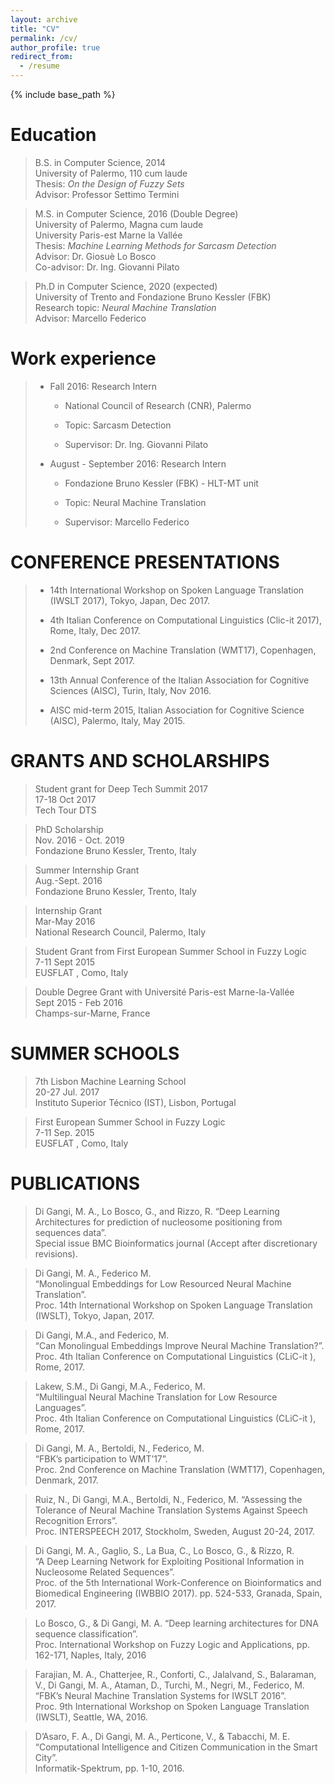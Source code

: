 ```yaml
---
layout: archive
title: "CV"
permalink: /cv/
author_profile: true
redirect_from:
  - /resume
---
```


{% include base_path %}

Education
======
> B.S. in Computer Science, 2014  
> University of Palermo, 110 cum laude  
> Thesis: *On the Design of Fuzzy Sets*  
> Advisor: Professor Settimo Termini

> M.S. in Computer Science, 2016 (Double Degree)  
> University of Palermo, Magna cum laude  
> University Paris-est Marne la Vallée  
> Thesis: *Machine Learning Methods for Sarcasm Detection*  
> Advisor: Dr. Giosuè Lo Bosco  
> Co-advisor: Dr. Ing. Giovanni Pilato  

> Ph.D in Computer Science, 2020 (expected)  
> University of Trento and Fondazione Bruno Kessler (FBK)  
> Research topic: *Neural Machine Translation*  
> Advisor: Marcello Federico
 

Work experience
======
> * Fall 2016: Research Intern
>
>     * National Council of Research (CNR), Palermo
>
>     * Topic: Sarcasm Detection
>
>     * Supervisor: Dr. Ing. Giovanni Pilato
>
> * August - September 2016: Research Intern
>
>     * Fondazione Bruno Kessler (FBK) - HLT-MT unit
>
>     * Topic: Neural Machine Translation
>
>     * Supervisor: Marcello Federico

CONFERENCE PRESENTATIONS
======

> * 14th International Workshop on Spoken Language Translation (IWSLT 2017), Tokyo, Japan,  Dec 2017.
>
> * 4th Italian Conference on Computational Linguistics (Clic-it 2017), Rome, Italy, Dec 2017.
>
> * 2nd Conference on Machine Translation (WMT17), Copenhagen, Denmark, Sept  2017.
>
> * 13th Annual Conference of the Italian Association for Cognitive Sciences (AISC), Turin, Italy,  Nov 2016.
>
> * AISC mid-term 2015,  Italian Association for Cognitive Science (AISC),  Palermo, Italy, May 2015.
 
GRANTS AND SCHOLARSHIPS 
======

> Student grant for Deep Tech Summit 2017  
17-18 Oct 2017  
Tech Tour DTS

> PhD Scholarship  
Nov. 2016 - Oct. 2019  
Fondazione Bruno Kessler, Trento, Italy

> Summer Internship Grant  
Aug.-Sept. 2016  	 
Fondazione Bruno Kessler, Trento, Italy
	
> Internship Grant  
Mar-May 2016  
National Research Council, Palermo, Italy							

> Student Grant from  First European Summer School in Fuzzy Logic  
7-11 Sept 2015  
EUSFLAT , Como, Italy				 							

> Double Degree Grant with Université Paris-est Marne-la-Vallée  
Sept 2015 - Feb 2016  
Champs-sur-Marne, France

SUMMER SCHOOLS 
======

> 7th Lisbon Machine Learning School						
20-27 Jul. 2017  
Instituto Superior Técnico (IST), Lisbon, Portugal			   		

> First European Summer School in Fuzzy Logic					
7-11 Sep. 2015  
EUSFLAT , Como, Italy		

PUBLICATIONS
======
> Di Gangi, M. A., Lo Bosco, G., and Rizzo, R. 
“Deep Learning Architectures for prediction of nucleosome positioning from sequences data”.  
Special issue BMC Bioinformatics journal (Accept after discretionary revisions).

> Di Gangi, M. A., Federico M.  
“Monolingual Embeddings for Low Resourced Neural Machine Translation”.  
Proc. 14th International Workshop on Spoken Language Translation (IWSLT), Tokyo, Japan, 2017.

> Di Gangi, M.A., and Federico, M.  
“Can Monolingual Embeddings Improve Neural Machine Translation?”.  
Proc. 4th Italian Conference on Computational Linguistics (CLiC-it ), Rome, 2017.
 
> Lakew, S.M., Di Gangi, M.A., Federico, M.  
“Multilingual Neural Machine Translation for Low Resource Languages”.  
Proc. 4th Italian Conference on Computational Linguistics (CLiC-it ), Rome, 2017.

> Di Gangi, M. A., Bertoldi, N., Federico, M.  
“FBK’s participation to WMT’17”.  
Proc. 2nd Conference on Machine Translation (WMT17), Copenhagen, Denmark, 2017.

> Ruiz, N., Di Gangi, M.A., Bertoldi, N., Federico, M. 
“Assessing the Tolerance of Neural Machine Translation Systems Against Speech Recognition Errors”.  
Proc. INTERSPEECH 2017, Stockholm, Sweden, August 20-24, 2017.

> Di Gangi, M. A., Gaglio, S., La Bua, C., Lo Bosco, G., & Rizzo, R.  
“A Deep Learning Network for Exploiting Positional Information in Nucleosome Related Sequences”.  
Proc. of the 5th International Work-Conference on Bioinformatics and Biomedical Engineering (IWBBIO 2017). pp. 524-533, Granada, Spain, 2017.

> Lo Bosco, G., & Di Gangi, M. A. 
“Deep learning architectures for DNA sequence classification”.  
Proc. International Workshop on Fuzzy Logic and Applications, pp. 162-171, Naples, Italy, 2016

> Farajian, M. A., Chatterjee, R., Conforti, C., Jalalvand, S., Balaraman, V., Di Gangi, M. A., Ataman, D., Turchi, M., Negri, M., Federico, M.  
“FBK’s Neural Machine Translation Systems for IWSLT 2016”.  
Proc. 9th  International Workshop on Spoken Language Translation (IWSLT), Seattle, WA, 2016. 

>D’Asaro, F. A., Di Gangi, M. A., Perticone, V., & Tabacchi, M. E.  
“Computational Intelligence and Citizen Communication in the Smart City”.  
Informatik-Spektrum, pp. 1-10, 2016.
  